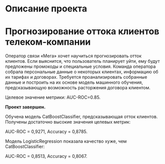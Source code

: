# Описание проекта

# Прогнозирование оттока клиентов телеком-компании

Оператор связи «Мега» хочет научиться прогнозировать отток клиентов. Если выяснится, что пользователь планирует уйти, ему будут предложены промокоды и специальные условия. Команда оператора собрала персональные данные о некоторых клиентах, информацию об их тарифах и договорах.
Требуется проанализировать собранные данные и построить на их основе модель машинного обучения, предсказывающую возможность расторжения договора клиентом.

Целевое значение метрики: AUC-ROC=0.85.

**Проект завершен.**

Обучена модель CatBoostClassifier, предсказывающая отток клиентов. Получены достаточно высокие значения целевых метрик:

AUC-ROC = 0,9271,
Accuracy = 0,8785.

Модель LogisticRegression показала качество хуже, чем CatBoostClassifier:

AUC-ROC = 0,8513,
Accuracy = 0,8067.
